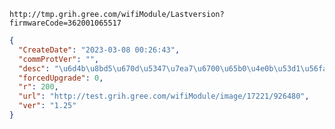 `http://tmp.grih.gree.com/wifiModule/Lastversion?firmwareCode=362001065517`

```json
{
  "CreateDate": "2023-03-08 00:26:43",
  "commProtVer": "",
  "desc": "\u6d4b\u8bd5\u670d\u5347\u7ea7\u6700\u65b0\u4e0b\u53d1\u56fa\u4ef6",
  "forcedUpgrade": 0,
  "r": 200,
  "url": "http://test.grih.gree.com/wifiModule/image/17221/926480",
  "ver": "1.25"
}
```